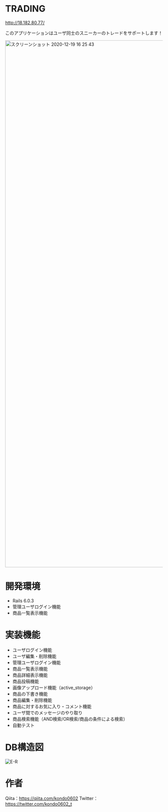 # TRADING

http://18.182.80.77/

このアプリケーションはユーザ同士のスニーカーのトレードをサポートします！

<img width="1680" alt="スクリーンショット 2020-12-19 16 25 43" src="https://user-images.githubusercontent.com/73473550/102683918-9962c480-4217-11eb-9a0e-4b3cde97e1fb.png">


# 開発環境
- Rails 6.0.3
- 管理ユーザログイン機能
- 商品一覧表示機能

# 実装機能
- ユーザログイン機能
- ユーザ編集・削除機能
- 管理ユーザログイン機能
- 商品一覧表示機能
- 商品詳細表示機能
- 商品投稿機能
- 画像アップロード機能（active_storage）
- 商品の下書き機能
- 商品編集・削除機能
- 商品に対するお気に入り・コメント機能
- ユーザ間でのメッセージのやり取り
- 商品検索機能（AND検索/OR検索/商品の条件による検索）
- 自動テスト


# DB構造図
![E-R](https://user-images.githubusercontent.com/73473550/102683720-653ad400-4216-11eb-9fcc-d30b13072d8f.png)

# 作者
Qiita：https://qiita.com/kondo0602
Twitter：https://twitter.com/kondo0602_t



